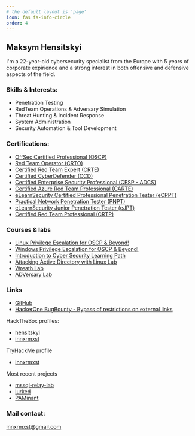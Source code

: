 ```yaml
---
# the default layout is 'page'
icon: fas fa-info-circle
order: 4
---
```


## Maksym Hensitskyi

I'm a 22-year-old cybersecurity specialist from the Europe with 5 years of corporate expirience and a strong interest in both offensive and defensive aspects of the field.

### Skills & Interests:

- Penetration Testing
- RedTeam Operations & Adversary Simulation
- Threat Hunting & Incident Response
- System Administration
- Security Automation & Tool Development


### Certifications:

- [OffSec Certified Professional (OSCP)](https://credentials.offsec.com/1a1b245e-01af-47ca-a35a-e5a55df2e666)
- [Red Team Operator (CRTO)](https://eu.badgr.com/public/assertions/YCOpfKbZSgK0ANr4_AUJYA)
- [Certified Red Team Expert (CRTE)](https://www.credential.net/b7966972-4177-40d2-8482-edd2ed6f49c3)
- [Certified CyberDefender (CCD)](https://www.credly.com/badges/71d0e81f-774f-481c-a29a-df4e65e83017/public_url)
- [Certified Enterprise Security Professional (CESP - ADCS)](https://www.credential.net/0d7479be-ae25-4de7-9998-265f40694685)
- [Certified Azure Red Team Professional (CARTE)](https://www.credential.net/69a107a8-d304-4306-9c5b-8403ac6e3c16)
- [eLearnSecurity Certified Professional Penetration Tester (eCPPT)](https://certs.ine.com/a1925fd0-47dd-4ae9-80ff-384845ba218f)
- [Practical Network Penetration Tester (PNPT)](https://certified.tcm-sec.com/5873d045-021a-4d11-a660-8939cffb0a56)
- [eLearnSecurity Junior Penetration Tester (eJPT)](https://certs.ine.com/b49fa364-654d-462e-8eff-1d325d637505)
- [Certified Red Team Professional (CRTP)](https://www.credential.net/ae71e583-58e0-4c30-b06e-825f3ca4cadf)

### Courses & labs

- [Linux Privilege Escalation for OSCP & Beyond!](https://www.udemy.com/certificate/UC-757800d6-221d-4a1b-90bc-367117b555ee/)
- [Windows Privilege Escalation for OSCP & Beyond!](https://www.udemy.com/certificate/UC-f730fefc-e5ef-4640-9139-5b8266fe1383/)
- [Introduction to Cyber Security Learning Path](https://tryhackme-certificates.s3-eu-west-1.amazonaws.com/THM-G76XLDCIK5.pdf)
- [Attacking Active Directory with Linux Lab](https://www.credential.net/32a4a63d-b270-4aa5-9a9b-8e1788a7b34c)
- [Wreath Lab](https://tryhackme.com/innxrmxst/badges/wreath)
- [ADVersary Lab](https://tryhackme.com/innxrmxst/badges/adversary)

### Links

- [GitHub](https://github.com/innxrmxst)
- [HackerOne BugBounty - Bypass of restrictions on external links](https://hackerone.com/reports/956449)

HackTheBox profiles:

- [hensitskyi](https://app.hackthebox.com/users/222289)
- [innxrmxst](https://app.hackthebox.com/profile/914542)

TryHackMe profile
- [innxrmxst](https://tryhackme.com/p/innxrmxst)

Most recent projects

- [mssql-relay-lab](https://github.com/innxrmxst/mssql-relay-lab)
- [lurked](https://github.com/innxrmxst/lurked)
- [PAMinant](https://github.com/innxrmxst/PAMinant)

### Mail contact:

[innxrmxst@gmail.com](mailto:innxrmxst@gmail.com)